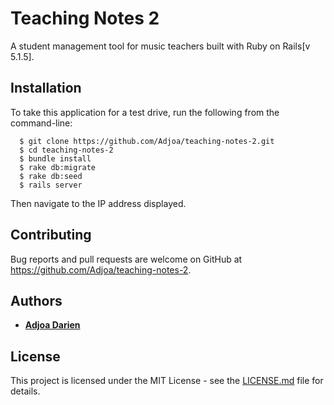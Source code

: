 # Teaching Notes 2

A student management tool for music teachers built with Ruby on Rails[v 5.1.5].

## Installation

To take this application for a test drive, run the following from the command-line:
```
  $ git clone https://github.com/Adjoa/teaching-notes-2.git
  $ cd teaching-notes-2
  $ bundle install
  $ rake db:migrate
  $ rake db:seed
  $ rails server
```
Then navigate to the IP address displayed.

## Contributing

Bug reports and pull requests are welcome on GitHub at https://github.com/Adjoa/teaching-notes-2.

## Authors

* [**Adjoa Darien** ](https://github.com/Adjoa)

## License

This project is licensed under the MIT License - see the [LICENSE.md](LICENSE.md) file for details.

